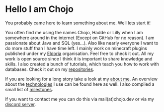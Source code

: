 # Hello I am Chojo

You probably came here to learn something about me. Well lets start it!

You often find me using the names Chojo, Hadde or Lilly when I am somewhere around in the internet (Except on GitHub for no reason).
I am passionate about Java and SQL (yes...).
Also like nearly everyone I want to do more stuff than I have time left.
I mainly work on minecraft plugins published under my [Eldoria](https://github.com/eldoriarpg) organisation. 
Feel free to check it out. 
All my work is open source since I think it is important to share knowledge and skills. 
I also created a bunch of tutorials, which teach you how to work with databases.
Check it out on my [repositories](https://github.com/rainbowdashlabs?tab=repositories).


If you are looking for a long story take a look at my [about me](my_story.md).
An overview about the [technologies](technologies.md) I use can be found here as well.
I also compiled a small list of [milestones](milestones.md).

If you want to contact me you can do this via mail(at)chojo.dev or via my
[discord server](https://discord.gg/7Z74AjhRXg).
